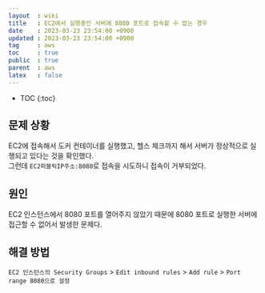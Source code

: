 ```yaml
---
layout  : wiki
title   : EC2에서 실행중인 서버에 8080 포트로 접속할 수 없는 경우
date    : 2023-03-23 23:54:00 +0900
updated : 2023-03-23 23:54:00 +0900
tag     : aws
toc     : true
public  : true
parent  : aws
latex   : false
---
```


* TOC
{:toc}

## 문제 상황
EC2에 접속해서 도커 컨테이너를 실행했고, 헬스 체크까지 해서 서버가 정상적으로 실행되고 있다는 것을 확인했다.  
그런데 `EC2퍼블릭IP주소:8080`로 접속을 시도하니 접속이 거부되었다.

## 원인
EC2 인스턴스에서 8080 포트를 열어주지 않았기 때문에 8080 포트로 실행한 서버에 접근할 수 없어서 발생한 문제다.

## 해결 방법
`EC2 인스턴스의 Security Groups` > `Edit inbound rules` > `Add rule` > `Port range 8080으로 설정`
